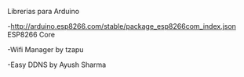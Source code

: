 Librerias para Arduino

-http://arduino.esp8266.com/stable/package_esp8266com_index.json ESP8266 Core

-Wifi Manager by tzapu

-Easy DDNS by Ayush Sharma
